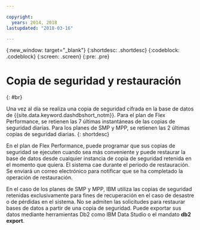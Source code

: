 ```yaml
---

copyright:
  years: 2014, 2018
lastupdated: "2018-03-16"

---
```


<!-- Attribute definitions --> 
{:new_window: target="_blank"}
{:shortdesc: .shortdesc}
{:codeblock: .codeblock}
{:screen: .screen}
{:pre: .pre}

# Copia de seguridad y restauración
{: #br}

Una vez al día se realiza una copia de seguridad cifrada en la base de datos de {{site.data.keyword.dashdbshort_notm}}. Para el plan
de Flex Performance, se retienen las 7 últimas instantáneas de las copias de seguridad diarias. Para los planes de SMP y MPP, se retienen las 2 últimas copias de seguridad diarias.
{: shortdesc}

En el plan de Flex Performance, puede programar que sus copias de seguridad se ejecuten cuando sea más conveniente y puede restaurar la base de datos desde cualquier instancia de copia de seguridad retenida en el momento que quiera. El sistema cae durante el periodo de restauración. Se enviará un correo electrónico para notificar que se ha completado la operación de restauración.

En el caso de los planes de SMP y MPP, IBM utiliza las copias de seguridad retenidas exclusivamente para fines de recuperación en el caso de desastre o de pérdidas en el sistema. No se admiten las solicitudes para restaurar bases de datos a partir de una copia de seguridad. Puede exportar sus datos mediante herramientas Db2 como IBM Data Studio o el mandato **db2 export**. 

